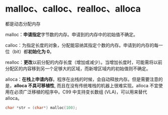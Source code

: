 # malloc、calloc、realloc、alloca

都是动态分配内存

malloc：**申请指定**字节数的内存。申请到的内存中的初始值不确定。

calloc：为指定长度的对象，分配能容纳其指定个数的内存。申请到的内存的每一位（bit）都**初始化为 0**。

realloc：**更改**以前分配的内存长度（增加或减少）。当增加长度时，可能需将以前分配区的内容移到另一个足够大的区域，而新增区域内的初始值则不确定。

alloca：**在栈上申请内存**。程序在出栈的时候，会自动释放内存。但是需要注意的是，**alloca 不具可移植性**, 而且在没有传统堆栈的机器上很难实现。alloca 不宜使用在必须广泛移植的程序中。C99 中支持变长数组 \(VLA\)，可以用来替代 alloca。

```cpp
char *str = (char*) malloc(100);
```

